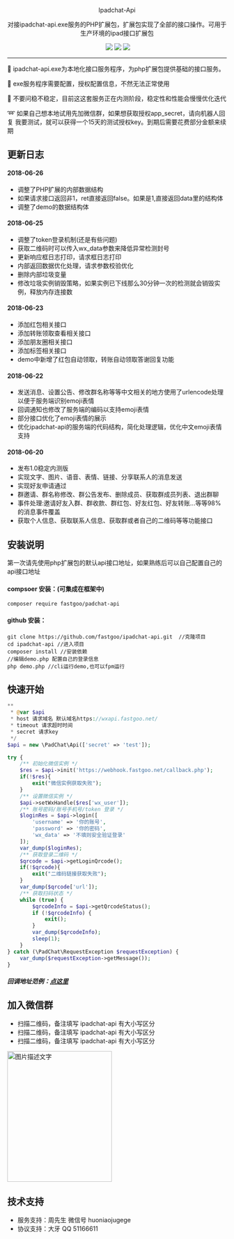 <p align="center">
  Ipadchat-Api
</p>
<p align="center">对接ipadchat-api.exe服务的PHP扩展包，扩展包实现了全部的接口操作。可用于生产环境的ipad接口扩展包</p>

<p align="center">
  <a href="https://github.com/fastgoo/padchat-php"><img src="https://img.shields.io/badge/license-MIT-brightgreen.svg"></a> 
 <a href="https://github.com/fastgoo/padchat-php"><img src="https://img.shields.io/badge/php->=5.6-brightgreen.svg"></a> <a href="https://github.com/fastgoo/padchat-php"><img src="https://img.shields.io/badge/server-windows-2077ff.svg"></a>
</p>

---

:gift: ipadchat-api.exe为本地化接口服务程序，为php扩展包提供基础的接口服务。

:tada: exe服务程序需要配置，授权配置信息，不然无法正常使用

:ghost: 不要问稳不稳定，目前这这套服务正在内测阶段，稳定性和性能会慢慢优化迭代

:loop: 如果自己想本地试用先加微信群，如果想获取授权app_secret，请向机器人回复 我要测试，就可以获得一个15天的测试授权key。到期后需要花费部分金额来续期


## 更新日志
#### 2018-06-26
- 调整了PHP扩展的内部数据结构
- 如果请求接口返回非1，ret直接返回false。如果是1,直接返回data里的结构体
- 调整了demo的数据结构体
#### 2018-06-25
- 调整了token登录机制(还是有些问题)
- 获取二维码时可以传入wx_data参数来降低异常检测封号
- 更新响应框日志打印，请求框日志打印
- 内部返回数据优化处理，请求参数校验优化
- 删除内部垃圾变量
- 修改垃圾实例销毁策略，如果实例已下线那么30分钟一次的检测就会销毁实例，释放内存连接数
#### 2018-06-23
- 添加红包相关接口
- 添加转账领取查看相关接口
- 添加朋友圈相关接口
- 添加标签相关接口
- demo中新增了红包自动领取，转账自动领取答谢回复功能
#### 2018-06-22
- 发送消息、设置公告、修改群名称等等中文相关的地方使用了urlencode处理以便于服务端识别emoji表情
- 回调通知也修改了服务端的编码以支持emoji表情
- 部分接口优化了emoji表情的展示
- 优化ipadchat-api的服务端的代码结构，简化处理逻辑，优化中文emoji表情支持
#### 2018-06-20
- 发布1.0稳定内测版
- 实现文字、图片、语音、表情、链接、分享联系人的消息发送
- 实现好友申请通过
- 群邀请、群名称修改、群公告发布、删除成员、获取群成员列表、退出群聊
- 事件处理:邀请好友入群、群收款、群红包、好友红包、好友转账...等等98%的消息事件覆盖
- 获取个人信息、获取联系人信息、获取群或者自己的二维码等等功能接口

## 安装说明

第一次请先使用php扩展包的默认api接口地址，如果熟练后可以自己配置自己的api接口地址
#### compsoer 安装：(可集成在框架中)
`composer require fastgoo/padchat-api` 
#### github 安装：
```
git clone https://github.com/fastgoo/ipadchat-api.git  //克隆项目
cd ipadchat-api //进入项目
composer install //安装依赖
//编辑demo.php 配置自己的登录信息
php demo.php //cli运行demo,也可以fpm运行
```

## 快速开始

```PHP
**
 * @var $api
 * host 请求域名 默认域名https://wxapi.fastgoo.net/
 * timeout 请求超时时间
 * secret 请求key
 */
$api = new \PadChat\Api(['secret' => 'test']);

try {
    /** 初始化微信实例 */
    $res = $api->init('https://webhook.fastgoo.net/callback.php');
    if(!$res){
        exit("微信实例获取失败");
    }
    /** 设置微信实例 */
    $api->setWxHandle($res['wx_user']);
    /** 账号密码/账号手机号/token 登录 */
    $loginRes = $api->login([
        'username' => '你的账号',
        'password' => '你的密码',
        'wx_data' => '不填则安全验证登录'
    ]);
    var_dump($loginRes);
    /** 获取登录二维码 */
    $qrcode = $api->getLoginQrcode();
    if(!$qrcode){
        exit("二维码链接获取失败");
    }
    var_dump($qrcode['url']);
    /** 获取扫码状态 */
    while (true) {
        $qrcodeInfo = $api->getQrcodeStatus();
        if (!$qrcodeInfo) {
            exit();
        }
        var_dump($qrcodeInfo);
        sleep(1);
    }
} catch (\PadChat\RequestException $requestException) {
    var_dump($requestException->getMessage());
}
```
##### 回调地址范例：[点这里](https://github.com/fastgoo/ipadchat-api/blob/master/callback.php)

## 加入微信群
- 扫描二维码，备注填写 ipadchat-api 有大小写区分
- 扫描二维码，备注填写 ipadchat-api 有大小写区分
- 扫描二维码，备注填写 ipadchat-api 有大小写区分
<img src="https://resource.fastgoo.net/201806211622073557.JPG" width="240" height="300" alt="图片描述文字"/>

## 技术支持
- 服务支持：周先生 微信号 huoniaojugege
- 协议支持：大牙 QQ 51166611
